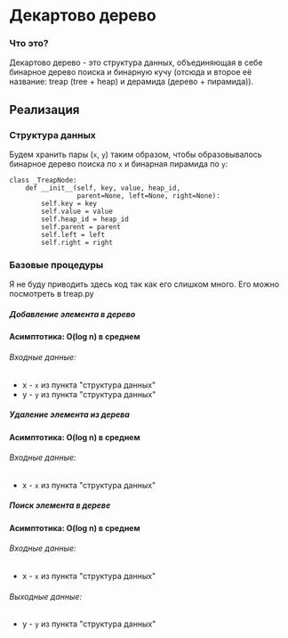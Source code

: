 # Декартово дерево
### Что это?
Декартово дерево - это структура данных, объединяющая в себе бинарное дерево поиска и бинарную кучу (отсюда и второе её название: treap (tree + heap) и дерамида (дерево + пирамида)).
## Реализация
### Структура данных
Будем хранить пары (`x`, `y`) таким образом, чтобы образовывалось бинарное дерево поиска по `x` и бинарная пирамида по `y`:
```python3
class _TreapNode:
    def __init__(self, key, value, heap_id,
                 parent=None, left=None, right=None):
        self.key = key
        self.value = value
        self.heap_id = heap_id
        self.parent = parent
        self.left = left
        self.right = right
```
### Базовые процедуры
Я не буду приводить здесь код так как его слишком много. Его можно посмотреть в treap.py
##### Добавление элемента в дерево
**Асимптотика: O(log n) в среднем**
###### Входные данные:
 - x - `x` из пункта "структура данных"
 - y - `y` из пункта "структура данных"
##### Удаление элемента из дерева
**Асимптотика: O(log n) в среднем**
###### Входные данные:
 - x - `x` из пункта "структура данных"
##### Поиск элемента в дереве
**Асимптотика: O(log n) в среднем**
###### Входные данные:
 - x - `x` из пункта "структура данных"
###### Выходные данные:
 - y - `y` из пункта "структура данных"
